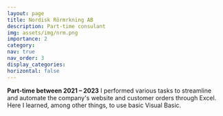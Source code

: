 ```yaml
---
layout: page
title: Nordisk Rörmrkning AB
description: Part-time consulant
img: assets/img/nrm.png
importance: 2
category:
nav: true
nav_order: 3
display_categories:
horizontal: false
---
```

<!-- markdownlint-disable MD033 -->
**Part-time between 2021 – 2023**
I performed various tasks to streamline and automate the company's website and customer orders
through Excel. Here I learned, among other things, to use basic Visual Basic.
